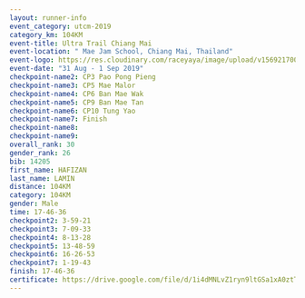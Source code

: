 ```yaml
---
layout: runner-info 
event_category: utcm-2019 
category_km: 104KM 
event-title: Ultra Trail Chiang Mai 
event-location: " Mae Jam School, Chiang Mai, Thailand" 
event-logo: https://res.cloudinary.com/raceyaya/image/upload/v1569217001/logo/ultra-trail-chiangmai_ay7efp.jpg 
event-date: "31 Aug - 1 Sep 2019" 
checkpoint-name2: CP3 Pao Pong Pieng 
checkpoint-name3: CP5 Mae Malor 
checkpoint-name4: CP6 Ban Mae Wak  
checkpoint-name5: CP9 Ban Mae Tan 
checkpoint-name6: CP10 Tung Yao 
checkpoint-name7: Finish 
checkpoint-name8: 
checkpoint-name9: 
overall_rank: 30
gender_rank: 26
bib: 14205
first_name: HAFIZAN
last_name: LAMIN
distance: 104KM
category: 104KM
gender: Male
time: 17-46-36
checkpoint2: 3-59-21
checkpoint3: 7-09-33
checkpoint4: 8-13-28
checkpoint5: 13-48-59
checkpoint6: 16-26-53
checkpoint7: 1-19-43
finish: 17-46-36
certificate: https://drive.google.com/file/d/1i4dMNLvZ1ryn9ltGSa1xA0ztT0Lek--p/view?usp=sharing
---
```


